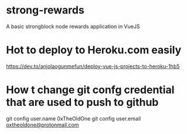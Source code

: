 # strong-rewards

A basic strongblock node rewards application in VueJS

# Hot to deploy to Heroku.com easily

https://dev.to/anjolaogunmefun/deploy-vue-js-projects-to-heroku-1hb5

# How t change git confg credential that are used to push to github

git config user.name 0xTheOldOne
git config user.email oxtheoldone@protonmail.com
